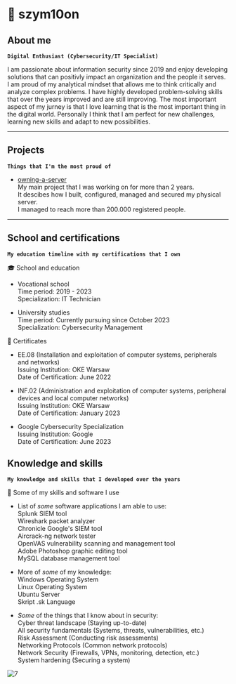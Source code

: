 # 🌌 szym10on

## About me

**`Digital Enthusiast (Cybersecurity/IT Specialist)`**

I am passionate about information security since 2019 and enjoy developing solutions that can positivly impact an organization and the people it serves. I am proud of my analytical mindset that allows me to think critically and analyze complex problems. I have highly developed problem-solving skills that over the years improved and are still improving. The most important aspect of my jurney is that I love learning that is the most important thing in the digital world. Personally I think that I am perfect for new challenges, learning new skills and adapt to new possibilities.

---

## Projects

**`Things that I'm the most proud of`**

* [owning-a-server](https://github.com/szym10on/owning-a-server)<br>
  My main project that I was working on for more than 2 years.<br>
  It descibes how I built, configured, managed and secured my physical server.<br>
  I managed to reach more than 200.000 registered people.

---

## School and certifications

**`My education timeline with my certifications that I own`**

🎓 School and education

* Vocational school<br>
Time period: 2019 - 2023<br>
Specialization: IT Technician

* University studies<br>
Time period: Currently pursuing since October 2023<br>
Specialization: Cybersecurity Management

📜 Certificates

* EE.08 (Installation and exploitation of computer systems, peripherals and networks)<br>
Issuing Institution: OKE Warsaw<br>
Date of Certification: June 2022

* INF.02 (Administration and exploitation of computer systems, peripheral devices and local computer networks)<br>
Issuing Institution: OKE Warsaw<br>
Date of Certification: January 2023

* Google Cybersecurity Specialization<br>
Issuing Institution: Google<br>
Date of Certification: June 2023

## Knowledge and skills

**`My knowledge and skills that I developed over the years`**

🧠 Some of my skills and software I use

* List of _some_ software applications I am able to use:<br>
Splunk SIEM tool<br>
Wireshark packet analyzer<br>
Chronicle Google's SIEM tool<br>
Aircrack-ng network tester<br>
OpenVAS vulnerability scanning and management tool<br>
Adobe Photoshop graphic editing tool<br>
MySQL database management tool

* More of _some_ of my knowledge:<br>
Windows Operating System<br>
Linux Operating System<br>
Ubuntu Server<br>
Skript .sk Language

* _Some_ of the things that I know about in security:<br>
Cyber threat landscape (Staying up-to-date)<br>
All security fundamentals (Systems, threats, vulnerabilities, etc.)<br>
Risk Assessment (Conducting risk assessments)<br>
Networking Protocols (Common network protocols)<br>
Network Security (Firewalls, VPNs, monitoring, detection, etc.)<br>
System hardening (Securing a system)<br>

![7](https://github.com/szym10on/owning-a-server/assets/123908381/4c8b7259-cd01-4824-b280-73ad6717ad47)
